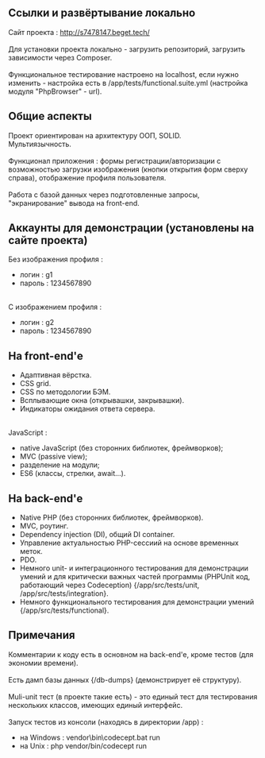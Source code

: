 ## Ссылки и развёртывание локально
Сайт проекта : http://s7478147.beget.tech/</br></br>
Для установки проекта локально - загрузить репозиторий, загрузить зависимости через Composer.</br></br>
Функциональное тестирование настроено на localhost, если нужно изменить - настройка есть в /app/tests/functional.suite.yml (настройка модуля "PhpBrowser" - url).
## Общие аспекты
Проект ориентирован на архитектуру ООП, SOLID.</br>
Мультиязычность.</br></br>
Функционал приложения : формы регистрации/авторизации с возможностью загрузки изображения (кнопки открытия форм сверху справа), отображение профиля пользователя.</br></br>
Работа с базой данных через подготовленные запросы, "экранирование" вывода на front-end.
## Аккаунты для демонстрации (установлены на сайте проекта)
Без изображения профиля :
- логин : g1
- пароль : 1234567890</br></br>

С изображением профиля :
- логин : g2
- пароль : 1234567890
## На front-end'е
- Адаптивная вёрстка.
- CSS grid.
- CSS по методологии БЭМ.
- Всплывающие окна (открывашки, закрывашки).
- Индикаторы ожидания ответа сервера.</br></br>

JavaScript :
- native JavaScript (без сторонних библиотек, фреймворков);
- MVC (passive view);
- разделение на модули;
- ES6 (классы, стрелки, await...).
## На back-end'е
- Native PHP (без сторонних библиотек, фреймворков).
- MVC, роутинг.
- Dependency injection (DI), общий DI container.
- Управление актуальностью PHP-сессиий на основе временных меток.
- PDO.
- Немного unit- и интеграционного тестирования для демонстрации умений и для критически важных частей программы (PHPUnit код, работающий через Codeception) {/app/src/tests/unit, /app/src/tests/integration}.
- Немного функционального тестирования для демонстрации умений {/app/src/tests/functional}.
## Примечания
Комментарии к коду есть в основном на back-end'e, кроме тестов (для экономии времени).</br></br>
Есть дамп базы данных {/db-dumps} (демонстрирует её структуру).</br></br>
Мuli-unit тест (в проекте такие есть) - это единый тест для тестирования нескольких классов, имеющих единый интерфейс.</br></br>
Запуск тестов из консоли (находясь в директории /app) : 
- на Windows : vendor\bin\codecept.bat run
- на Unix : php vendor/bin/codecept run